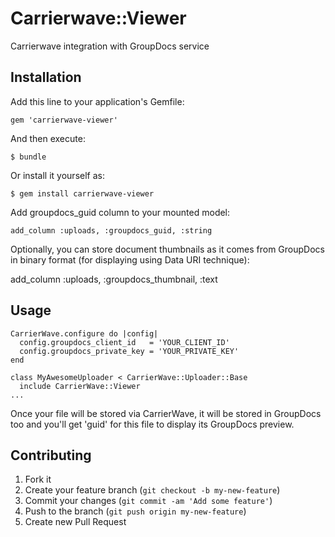 # Carrierwave::Viewer

Carrierwave integration with GroupDocs service

## Installation

Add this line to your application's Gemfile:

    gem 'carrierwave-viewer'

And then execute:

    $ bundle

Or install it yourself as:

    $ gem install carrierwave-viewer

Add groupdocs_guid column to your mounted model:

    add_column :uploads, :groupdocs_guid, :string

Optionally, you can store document thumbnails as it comes from GroupDocs in binary format (for displaying using Data URI technique):

   add_column :uploads, :groupdocs_thumbnail, :text

## Usage

    CarrierWave.configure do |config|
      config.groupdocs_client_id   = 'YOUR_CLIENT_ID'
      config.groupdocs_private_key = 'YOUR_PRIVATE_KEY'
    end

    class MyAwesomeUploader < CarrierWave::Uploader::Base
      include CarrierWave::Viewer
    ...

Once your file will be stored via CarrierWave, it will be stored in GroupDocs too and you'll get 'guid' for this file to display its GroupDocs preview.

## Contributing

1. Fork it
2. Create your feature branch (`git checkout -b my-new-feature`)
3. Commit your changes (`git commit -am 'Add some feature'`)
4. Push to the branch (`git push origin my-new-feature`)
5. Create new Pull Request
